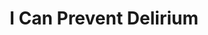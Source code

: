 ---
hackday: "14-newcastle"
title: "I Can Prevent Delirium"
summary: "Delirium HUB app available for download"
team:
  - "Dr M S Krishnan"
  - "@SolineaGroupLtd"
  - "Maya Redzik"
  - "Helen Dalton"
  - "Kev W"
  - "Paras Patel"
links:
  website: "http://deliriumhub.co.uk"
---